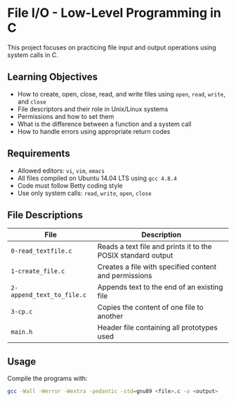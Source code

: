 # File I/O - Low-Level Programming in C

This project focuses on practicing file input and output operations using system calls in C.

## Learning Objectives

- How to create, open, close, read, and write files using `open`, `read`, `write`, and `close`
- File descriptors and their role in Unix/Linux systems
- Permissions and how to set them
- What is the difference between a function and a system call
- How to handle errors using appropriate return codes

## Requirements

- Allowed editors: `vi`, `vim`, `emacs`
- All files compiled on Ubuntu 14.04 LTS using `gcc 4.8.4`
- Code must follow Betty coding style
- Use only system calls: `read`, `write`, `open`, `close`

## File Descriptions

| File | Description |
|------|-------------|
| `0-read_textfile.c` | Reads a text file and prints it to the POSIX standard output |
| `1-create_file.c` | Creates a file with specified content and permissions |
| `2-append_text_to_file.c` | Appends text to the end of an existing file |
| `3-cp.c` | Copies the content of one file to another |
| `main.h` | Header file containing all prototypes used |

## Usage

Compile the programs with:

```bash
gcc -Wall -Werror -Wextra -pedantic -std=gnu89 <file>.c -o <output>
